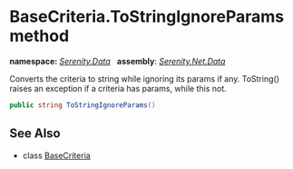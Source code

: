 # BaseCriteria.ToStringIgnoreParams method
**namespace:** *[Serenity.Data](../../README.md#serenity.data-namespace)*   **assembly**: *[Serenity.Net.Data](../../README.md)*

Converts the criteria to string while ignoring its params if any. ToString() raises an exception if a criteria has params, while this not.

```csharp
public string ToStringIgnoreParams()
```

## See Also

* class [BaseCriteria](../BaseCriteria.md)